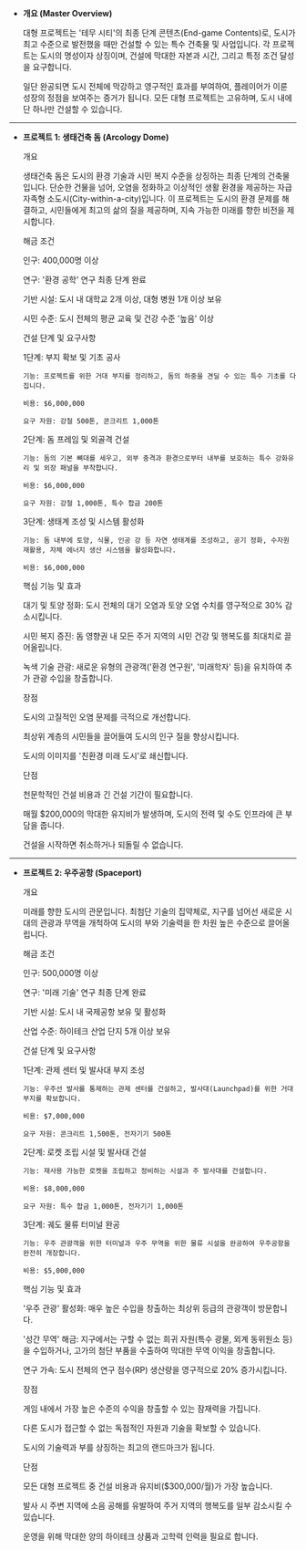 - **개요 (Master Overview)**

  대형 프로젝트는 '테무 시티'의 최종 단계 콘텐츠(End-game Contents)로, 도시가 최고 수준으로 발전했을 때만 건설할 수 있는 특수 건축물 및 사업입니다. 각 프로젝트는 도시의 명성이자 상징이며, 건설에 막대한 자본과 시간, 그리고 특정 조건 달성을 요구합니다.

  일단 완공되면 도시 전체에 막강하고 영구적인 효과를 부여하여, 플레이어가 이룬 성장의 정점을 보여주는 증거가 됩니다. 모든 대형 프로젝트는 고유하며, 도시 내에 단 하나만 건설할 수 있습니다.

---

- **프로젝트 1: 생태건축 돔 (Arcology Dome)**

  개요

    생태건축 돔은 도시의 환경 기술과 시민 복지 수준을 상징하는 최종 단계의 건축물입니다. 단순한 건물을 넘어, 오염을 정화하고 이상적인 생활 환경을 제공하는 자급자족형 소도시(City-within-a-city)입니다. 이 프로젝트는 도시의 환경 문제를 해결하고, 시민들에게 최고의 삶의 질을 제공하며, 지속 가능한 미래를 향한 비전을 제시합니다.

  해금 조건

    인구: 400,000명 이상

    연구: '환경 공학' 연구 최종 단계 완료

    기반 시설: 도시 내 대학교 2개 이상, 대형 병원 1개 이상 보유

    시민 수준: 도시 전체의 평균 교육 및 건강 수준 '높음' 이상

  건설 단계 및 요구사항

    1단계: 부지 확보 및 기초 공사

      기능: 프로젝트를 위한 거대 부지를 정리하고, 돔의 하중을 견딜 수 있는 특수 기초를 다집니다.

      비용: $6,000,000

      요구 자원: 강철 500톤, 콘크리트 1,000톤

    2단계: 돔 프레임 및 외골격 건설

      기능: 돔의 기본 뼈대를 세우고, 외부 충격과 환경으로부터 내부를 보호하는 특수 강화유리 및 외장 패널을 부착합니다.

      비용: $6,000,000

      요구 자원: 강철 1,000톤, 특수 합금 200톤

    3단계: 생태계 조성 및 시스템 활성화

      기능: 돔 내부에 토양, 식물, 인공 강 등 자연 생태계를 조성하고, 공기 정화, 수자원 재활용, 자체 에너지 생산 시스템을 활성화합니다.

      비용: $6,000,000

  핵심 기능 및 효과

    대기 및 토양 정화: 도시 전체의 대기 오염과 토양 오염 수치를 영구적으로 30% 감소시킵니다.

    시민 복지 증진: 돔 영향권 내 모든 주거 지역의 시민 건강 및 행복도를 최대치로 끌어올립니다.

    녹색 기술 관광: 새로운 유형의 관광객('환경 연구원', '미래학자' 등)을 유치하여 추가 관광 수입을 창출합니다.

  장점

    도시의 고질적인 오염 문제를 극적으로 개선합니다.

    최상위 계층의 시민들을 끌어들여 도시의 인구 질을 향상시킵니다.

    도시의 이미지를 '친환경 미래 도시'로 쇄신합니다.

  단점

    천문학적인 건설 비용과 긴 건설 기간이 필요합니다.

    매월 $200,000의 막대한 유지비가 발생하며, 도시의 전력 및 수도 인프라에 큰 부담을 줍니다.

    건설을 시작하면 취소하거나 되돌릴 수 없습니다.

---

- **프로젝트 2: 우주공항 (Spaceport)**

  개요

    미래를 향한 도시의 관문입니다. 최첨단 기술의 집약체로, 지구를 넘어선 새로운 시대의 관광과 무역을 개척하여 도시의 부와 기술력을 한 차원 높은 수준으로 끌어올립니다.

  해금 조건

    인구: 500,000명 이상

    연구: '미래 기술' 연구 최종 단계 완료

    기반 시설: 도시 내 국제공항 보유 및 활성화

    산업 수준: 하이테크 산업 단지 5개 이상 보유

  건설 단계 및 요구사항

    1단계: 관제 센터 및 발사대 부지 조성

      기능: 우주선 발사를 통제하는 관제 센터를 건설하고, 발사대(Launchpad)를 위한 거대 부지를 확보합니다.

      비용: $7,000,000

      요구 자원: 콘크리트 1,500톤, 전자기기 500톤

    2단계: 로켓 조립 시설 및 발사대 건설

      기능: 재사용 가능한 로켓을 조립하고 정비하는 시설과 주 발사대를 건설합니다.

      비용: $8,000,000

      요구 자원: 특수 합금 1,000톤, 전자기기 1,000톤

    3단계: 궤도 물류 터미널 완공

      기능: 우주 관광객을 위한 터미널과 우주 무역을 위한 물류 시설을 완공하여 우주공항을 완전히 개장합니다.

      비용: $5,000,000

  핵심 기능 및 효과

    '우주 관광' 활성화: 매우 높은 수입을 창출하는 최상위 등급의 관광객이 방문합니다.

    '성간 무역' 해금: 지구에서는 구할 수 없는 희귀 자원(특수 광물, 외계 동위원소 등)을 수입하거나, 고가의 첨단 부품을 수출하여 막대한 무역 이익을 창출합니다.

    연구 가속: 도시 전체의 연구 점수(RP) 생산량을 영구적으로 20% 증가시킵니다.

  장점

    게임 내에서 가장 높은 수준의 수익을 창출할 수 있는 잠재력을 가집니다.

    다른 도시가 접근할 수 없는 독점적인 자원과 기술을 확보할 수 있습니다.

    도시의 기술력과 부를 상징하는 최고의 랜드마크가 됩니다.

  단점

    모든 대형 프로젝트 중 건설 비용과 유지비($300,000/월)가 가장 높습니다.

    발사 시 주변 지역에 소음 공해를 유발하여 주거 지역의 행복도를 일부 감소시킬 수 있습니다.

    운영을 위해 막대한 양의 하이테크 상품과 고학력 인력을 필요로 합니다.